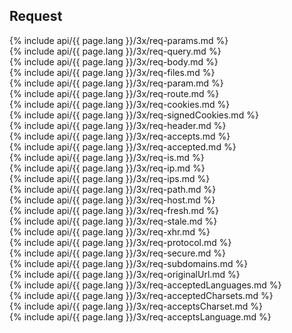 <h2>Request</h2>

<section markdown="1">
  {% include api/{{ page.lang }}/3x/req-params.md %}
</section>

<section markdown="1">
  {% include api/{{ page.lang }}/3x/req-query.md %}
</section>

<section markdown="1">
  {% include api/{{ page.lang }}/3x/req-body.md %}
</section>

<section markdown="1">
  {% include api/{{ page.lang }}/3x/req-files.md %}
</section>

<section markdown="1">
  {% include api/{{ page.lang }}/3x/req-param.md %}
</section>

<section markdown="1">
  {% include api/{{ page.lang }}/3x/req-route.md %}
</section>

<section markdown="1">
  {% include api/{{ page.lang }}/3x/req-cookies.md %}
</section>

<section markdown="1">
  {% include api/{{ page.lang }}/3x/req-signedCookies.md %}
</section>

<section markdown="1">
  {% include api/{{ page.lang }}/3x/req-header.md %}
</section>

<section markdown="1">
  {% include api/{{ page.lang }}/3x/req-accepts.md %}
</section>

<section markdown="1">
  {% include api/{{ page.lang }}/3x/req-accepted.md %}
</section>

<section markdown="1">
  {% include api/{{ page.lang }}/3x/req-is.md %}
</section>

<section markdown="1">
  {% include api/{{ page.lang }}/3x/req-ip.md %}
</section>

<section markdown="1">
  {% include api/{{ page.lang }}/3x/req-ips.md %}
</section>

<section markdown="1">
  {% include api/{{ page.lang }}/3x/req-path.md %}
</section>

<section markdown="1">
  {% include api/{{ page.lang }}/3x/req-host.md %}
</section>

<section markdown="1">
  {% include api/{{ page.lang }}/3x/req-fresh.md %}
</section>

<section markdown="1">
  {% include api/{{ page.lang }}/3x/req-stale.md %}
</section>

<section markdown="1">
  {% include api/{{ page.lang }}/3x/req-xhr.md %}
</section>

<section markdown="1">
  {% include api/{{ page.lang }}/3x/req-protocol.md %}
</section>

<section markdown="1">
  {% include api/{{ page.lang }}/3x/req-secure.md %}
</section>

<section markdown="1">
  {% include api/{{ page.lang }}/3x/req-subdomains.md %}
</section>

<section markdown="1">
  {% include api/{{ page.lang }}/3x/req-originalUrl.md %}
</section>

<section markdown="1">
  {% include api/{{ page.lang }}/3x/req-acceptedLanguages.md %}
</section>

<section markdown="1">
  {% include api/{{ page.lang }}/3x/req-acceptedCharsets.md %}
</section>

<section markdown="1">
  {% include api/{{ page.lang }}/3x/req-acceptsCharset.md %}
</section>

<section markdown="1">
  {% include api/{{ page.lang }}/3x/req-acceptsLanguage.md %}
</section>
